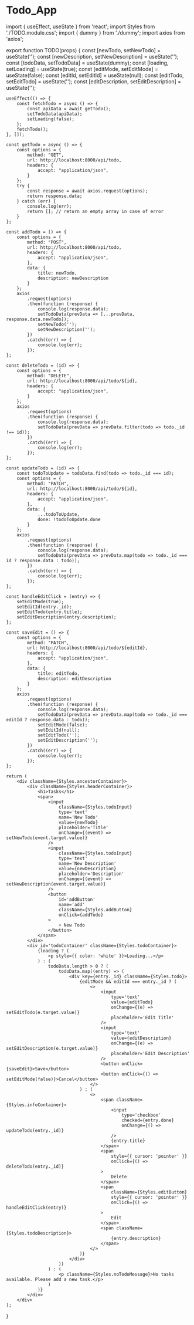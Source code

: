 # Todo_App
import { useEffect, useState } from 'react';
import Styles from './TODO.module.css';
import { dummy } from './dummy';
import axios from 'axios';

export function TODO(props) {
    const [newTodo, setNewTodo] = useState('');
    const [newDescription, setNewDescription] = useState('');
    const [todoData, setTodoData] = useState(dummy);
    const [loading, setLoading] = useState(true);
    const [editMode, setEditMode] = useState(false);
    const [editId, setEditId] = useState(null);
    const [editTodo, setEditTodo] = useState('');
    const [editDescription, setEditDescription] = useState('');

    useEffect(() => {
        const fetchTodo = async () => {
            const apiData = await getTodo();
            setTodoData(apiData);
            setLoading(false);
        };
        fetchTodo();
    }, []);

    const getTodo = async () => {
        const options = {
            method: "GET",
            url: http://localhost:8000/api/todo,
            headers: {
                accept: "application/json",
            }
        };
        try {
            const response = await axios.request(options);
            return response.data;
        } catch (err) {
            console.log(err);
            return []; // return an empty array in case of error
        }
    };

    const addTodo = () => {
        const options = {
            method: "POST",
            url: http://localhost:8000/api/todo,
            headers: {
                accept: "application/json",
            },
            data: {
                title: newTodo,
                description: newDescription
            }
        };
        axios
            .request(options)
            .then(function (response) {
                console.log(response.data);
                setTodoData(prevData => [...prevData, response.data.newTodo]);
                setNewTodo('');
                setNewDescription('');
            })
            .catch((err) => {
                console.log(err);
            });
    };

    const deleteTodo = (id) => {
        const options = {
            method: "DELETE",
            url: http://localhost:8000/api/todo/${id},
            headers: {
                accept: "application/json",
            }
        };
        axios
            .request(options)
            .then(function (response) {
                console.log(response.data);
                setTodoData(prevData => prevData.filter(todo => todo._id !== id));
            })
            .catch((err) => {
                console.log(err);
            });
    };

    const updateTodo = (id) => {
        const todoToUpdate = todoData.find(todo => todo._id === id);
        const options = {
            method: "PATCH",
            url: http://localhost:8000/api/todo/${id},
            headers: {
                accept: "application/json",
            },
            data: {
                ...todoToUpdate,
                done: !todoToUpdate.done
            }
        };
        axios
            .request(options)
            .then(function (response) {
                console.log(response.data);
                setTodoData(prevData => prevData.map(todo => todo._id === id ? response.data : todo));
            })
            .catch((err) => {
                console.log(err);
            });
    };

    const handleEditClick = (entry) => {
        setEditMode(true);
        setEditId(entry._id);
        setEditTodo(entry.title);
        setEditDescription(entry.description);
    };

    const saveEdit = () => {
        const options = {
            method: "PATCH",
            url: http://localhost:8000/api/todo/${editId},
            headers: {
                accept: "application/json",
            },
            data: {
                title: editTodo,
                description: editDescription
            }
        };
        axios
            .request(options)
            .then(function (response) {
                console.log(response.data);
                setTodoData(prevData => prevData.map(todo => todo._id === editId ? response.data : todo));
                setEditMode(false);
                setEditId(null);
                setEditTodo('');
                setEditDescription('');
            })
            .catch((err) => {
                console.log(err);
            });
    };

    return (
        <div className={Styles.ancestorContainer}>
            <div className={Styles.headerContainer}>
                <h1>Tasks</h1>
                <span>
                    <input
                        className={Styles.todoInput}
                        type='text'
                        name='New Todo'
                        value={newTodo}
                        placeholder='Title'
                        onChange={(event) => setNewTodo(event.target.value)}
                    />
                    <input
                        className={Styles.todoInput}
                        type='text'
                        name='New Description'
                        value={newDescription}
                        placeholder='Description'
                        onChange={(event) => setNewDescription(event.target.value)}
                    />
                    <button
                        id='addButton'
                        name='add'
                        className={Styles.addButton}
                        onClick={addTodo}
                    >
                        + New Todo
                    </button>
                </span>
            </div>
            <div id='todoContainer' className={Styles.todoContainer}>
                {loading ? (
                    <p style={{ color: 'white' }}>Loading...</p>
                ) : (
                    todoData.length > 0 ? (
                        todoData.map((entry) => (
                            <div key={entry._id} className={Styles.todo}>
                                {editMode && editId === entry._id ? (
                                    <>
                                        <input
                                            type='text'
                                            value={editTodo}
                                            onChange={(e) => setEditTodo(e.target.value)}
                                            placeholder='Edit Title'
                                        />
                                        <input
                                            type='text'
                                            value={editDescription}
                                            onChange={(e) => setEditDescription(e.target.value)}
                                            placeholder='Edit Description'
                                        />
                                        <button onClick={saveEdit}>Save</button>
                                        <button onClick={() => setEditMode(false)}>Cancel</button>
                                    </>
                                ) : (
                                    <>
                                        <span className={Styles.infoContainer}>
                                            <input
                                                type='checkbox'
                                                checked={entry.done}
                                                onChange={() => updateTodo(entry._id)}
                                            />
                                            {entry.title}
                                        </span>
                                        <span
                                            style={{ cursor: 'pointer' }}
                                            onClick={() => deleteTodo(entry._id)}
                                        >
                                            Delete
                                        </span>
                                        <span
                                            className={Styles.editButton}
                                            style={{ cursor: 'pointer' }}
                                            onClick={() => handleEditClick(entry)}
                                        >
                                            Edit
                                        </span>
                                        <span className={Styles.todoDescription}>
                                            {entry.description}
                                        </span>
                                    </>
                                )}
                            </div>
                        ))
                    ) : (
                        <p className={Styles.noTodoMessage}>No tasks available. Please add a new task.</p>
                    )
                )}
            </div>
        </div>
    );
}
